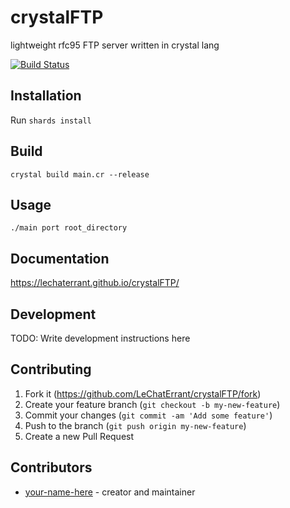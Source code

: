 # crystalFTP

lightweight rfc95 FTP server written in crystal lang


[![Build Status](https://travis-ci.org/LeChatErrant/crystalFTP.svg?branch=master)](https://travis-ci.org/LeChatErrant/crystalFTP)


## Installation

Run `shards install`

## Build

`crystal build main.cr --release`

## Usage

`./main port root_directory`

## Documentation

https://lechaterrant.github.io/crystalFTP/

## Development

TODO: Write development instructions here

## Contributing

1. Fork it (<https://github.com/LeChatErrant/crystalFTP/fork>)
2. Create your feature branch (`git checkout -b my-new-feature`)
3. Commit your changes (`git commit -am 'Add some feature'`)
4. Push to the branch (`git push origin my-new-feature`)
5. Create a new Pull Request

## Contributors

- [your-name-here](https://github.com/LeChatErrant) - creator and maintainer

